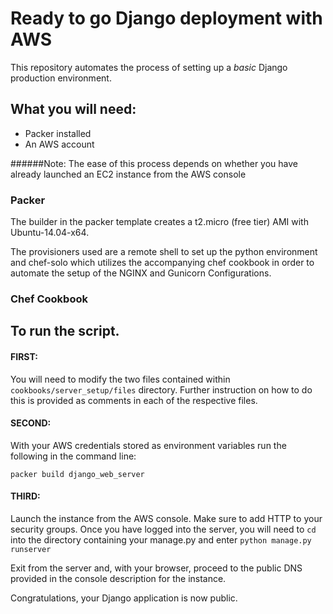# Ready to go Django deployment with AWS
This repository automates the process of setting up a *basic* Django production environment.

## What you will need:
* Packer installed
* An AWS account

######Note:
The ease of this process depends on whether you have already launched an EC2 instance from the AWS console

### Packer
The builder in the packer template creates a t2.micro (free tier) AMI with Ubuntu-14.04-x64.

The provisioners used are a remote shell to set up the python environment and chef-solo which utilizes the accompanying chef cookbook in order to automate the setup of the NGINX and Gunicorn Configurations.

### Chef Cookbook


## To run the script.

#### FIRST:
You will need to modify the two files contained within ``cookbooks/server_setup/files`` directory. Further instruction on how to do this is provided as comments in each of the respective files.

#### SECOND:
With your AWS credentials stored as environment variables run the following in the command line:

``packer build django_web_server``

#### THIRD:
Launch the instance from the AWS console. Make sure to add HTTP to your security groups. Once you have logged into the server, you will need to ``cd`` into the directory containing your manage.py and enter ``python manage.py runserver``

Exit from the server and, with your browser, proceed to the public DNS provided in the console description for the instance.

Congratulations, your Django application is now public.

